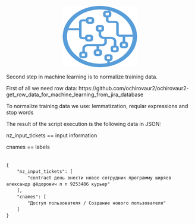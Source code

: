 <p align="center">
  <a href="http://projector.tensorflow.org/">
    <img src="./ml_logo.png" alt="ml_logo" width="200" height="165">
 </a>
</p>

<p>Second step in machine learning is to normalize training data.</p>

<p>First of all we need row data: https://github.com/ochirovaur2/ochirovaur2-get_row_data_for_machine_learning_from_jira_database</p>

<p>To normalize training data we use: lemmatization, reqular expressions and stop words</p>


<p>The result of the script execution is the following data in JSON: </p>
<p></p>
<p>nz_input_tickets == input information </p>
<p>cnames == labels </p>
<code>
{
    "nz_input_tickets": [
        "contract день внести новое сотрудник программу ширяев александр фёдорович п п 9253486 курьер"
    ],
    "cnames": [
        "Доступ пользователя / Создание нового пользователя"
    ]
}
</code>
